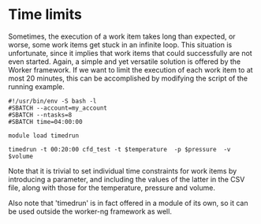 # Time limits

Sometimes, the execution of a work item takes long than expected, or worse,
some work items get stuck in an infinite loop. This situation is unfortunate,
since it implies that work items that could successfully are not even started.
Again, a simple and yet versatile solution is offered by the Worker framework.
If we want to limit the execution of each work item to at most 20 minutes, this
can be accomplished by modifying the script of the running example.

```
#!/usr/bin/env -S bash -l
#SBATCH --account=my_account
#SBATCH --ntasks=8
#SBATCH time=04:00:00

module load timedrun

timedrun -t 00:20:00 cfd_test -t $temperature  -p $pressure  -v $volume
```

Note that it is trivial to set individual time constraints for work items by
introducing a parameter, and including the values of the latter in the CSV
file, along with those for the temperature, pressure and volume.

Also note that 'timedrun' is in fact offered in a module of its own, so it can
be used outside the worker-ng framework as well.
